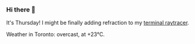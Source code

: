 ### Hi there :wave:

It's Thursday! I might be finally adding refraction to my [terminal raytracer](https://github.com/bewuethr/bash-raytracer).

Weather in Toronto: overcast, at +23°C.

